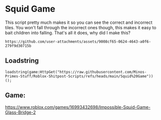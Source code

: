 # Squid Game
This script pretty much makes it so you can see the correct and incorrect tiles. You won't fall through the incorrect ones though, this makes it easy to bait children into falling. That's all it does, why did I make this?
```
https://github.com/user-attachments/assets/9008cf65-0624-4643-a0f6-279f9d30715b
```
## Loadstring
```
loadstring(game:HttpGet("https://raw.githubusercontent.com/Minos-Primes-Stuff/Roblox-Shitpost-Scripts/refs/heads/main/Squid%20Game"))();
```
## Game:
https://www.roblox.com/games/16993432698/Impossible-Squid-Game-Glass-Bridge-2
